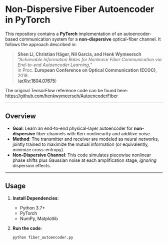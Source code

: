 # Non-Dispersive Fiber Autoencoder in PyTorch

This repository contains a **PyTorch** implementation of an autoencoder-based communication system for a **non-dispersive** optical-fiber channel. It follows the approach described in:

> **Shen Li, Christian Häger, Nil Garcia, and Henk Wymeersch**  
> *“Achievable Information Rates for Nonlinear Fiber Communication via End-to-end Autoencoder Learning,”*  
> in Proc. **European Conference on Optical Communication (ECOC)**, 2018.  
> ([arXiv:1804.07675](https://arxiv.org/abs/1804.07675))

The original TensorFlow reference code can be found here:  
<https://github.com/henkwymeersch/AutoencoderFiber>

---

## Overview

- **Goal**: Learn an end-to-end physical-layer autoencoder for **non-dispersive** fiber channels with Kerr nonlinearity and additive noise.  
- **Method**: The transmitter and receiver are modeled as neural networks, jointly trained to maximize the mutual information (or equivalently, minimize cross-entropy).  
- **Non-Dispersive Channel**: This code simulates piecewise nonlinear phase shifts plus Gaussian noise at each amplification stage, *ignoring* dispersion effects.  

---

## Usage

1. **Install Dependencies**:  
   - Python 3.7+  
   - PyTorch  
   - NumPy, Matplotlib  

2. **Run the code**:  
   ```bash
   python fiber_autoencoder.py
